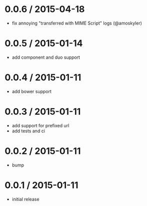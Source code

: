 
0.0.6 / 2015-04-18
==================

  * fix annoying "transferred with MIME Script" logs (@amoskyler)

0.0.5 / 2015-01-14
==================

  * add component and duo support

0.0.4 / 2015-01-11
==================

  * add bower support

0.0.3 / 2015-01-11
==================

  * add support for prefixed url
  * add tests and ci

0.0.2 / 2015-01-11
==================

  * bump

0.0.1 / 2015-01-11
==================

  * initial release
